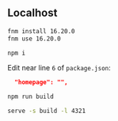 ## Localhost

```sh
fnm install 16.20.0
fnm use 16.20.0
```

```sh
npm i
```

Edit near line `6` of `package.json`:

```json title="package.json"
  "homepage": "",
```

```sh
npm run build
```

```sh
serve -s build -l 4321
```
